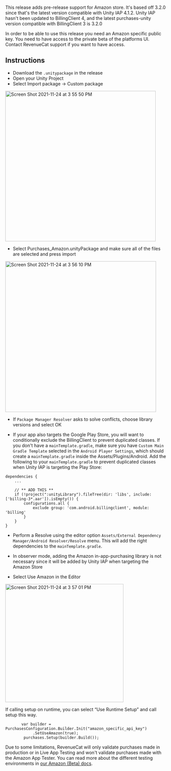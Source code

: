 This release adds pre-release support for Amazon store. It's based off 3.2.0 since that's the latest version compatible with Unity IAP 4.1.2. Unity IAP hasn't been updated to BillingClient 4, and the latest purchases-unity version compatible with BillingClient 3 is 3.2.0

In order to be able to use this release you need an Amazon specific public key. You need to have access to the private beta of the platforms UI. Contact RevenueCat support if you want to have access.

## Instructions
- Download the `.unitypackage` in the release
- Open your Unity Project
- Select Import package -> Custom package
<img width="471" alt="Screen Shot 2021-11-24 at 3 55 50 PM" src="https://user-images.githubusercontent.com/664544/143326927-764cb381-30a7-4d8d-8f3a-3c45c1e9d67f.png">

- Select Purchases_Amazon.unityPackage and make sure all of the files are selected and press import

<img width="472" alt="Screen Shot 2021-11-24 at 3 56 10 PM" src="https://user-images.githubusercontent.com/664544/143326950-ec8d5993-cd9e-468a-9a9a-27fee8a63519.png">

- If `Package Manager Resolver` asks to solve conflicts, choose library versions and select OK

- If your app also targets the Google Play Store, you will want to conditionally exclude the BillingClient to prevent duplicated classes. If you don't have a `mainTemplate.gradle`, make sure you have `Custom Main Gradle Template` selected in the `Android Player Settings`, which should create a `mainTemplate.gradle` inside the Assets/Plugins/Android.  Add the following to your `mainTemplate.gradle` to prevent duplicated classes when Unity IAP is targeting the Play Store:

```
dependencies {
    ...
    
    // ** ADD THIS **
    if (!project(":unityLibrary").fileTree(dir: 'libs', include: ['billing-3*.aar']).isEmpty()) {
        configurations.all {
            exclude group: 'com.android.billingclient', module: 'billing'
        }
    }
}
```

- Perform a Resolve using the editor option `Assets/External Dependency Manager/Android Resolver/Resolve` menu. This will add the right dependencies to the `mainTemplate.gradle`.

- In observer mode, adding the Amazon in-app-purchasing library is not necessary since it will be added by Unity IAP when targeting the Amazon Store

- Select Use Amazon in the Editor

<img width="370" alt="Screen Shot 2021-11-24 at 3 57 01 PM" src="https://user-images.githubusercontent.com/664544/143327015-c0563d7f-df10-41c3-a150-9d14988e7148.png">

If calling setup on runtime, you can select “Use Runtime Setup” and call setup this way.

```
       var builder = PurchasesConfiguration.Builder.Init("amazon_specific_api_key")
            .SetUseAmazon(true);
        purchases.Setup(builder.Build());
```

Due to some limitations, RevenueCat will only validate purchases made in production or in Live App Testing and won't validate purchases made with the Amazon App Tester. You can read more about the different testing environments in [our Amazon (Beta) docs](https://docs.revenuecat.com/docs/amazon-store-beta#sandbox-testing).